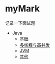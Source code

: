 # myMark
记录一下面试题

- Java
  - [基础](https://github.com/FTBoojux/myMark/tree/main/Java/basic)
  - [多线程与高并发](https://github.com/FTBoojux/myMark/tree/main/Java/threadAndCurrency) 
  - [JVM](https://github.com/FTBoojux/myMark/tree/main/Java/JVM)
  - [其他](https://github.com/FTBoojux/myMark/tree/main/Java/others)

